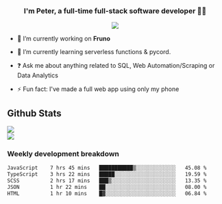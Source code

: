 
### <div align="center">I'm Peter, a full-time full-stack software developer 👨‍💻</div>  
<div align="center">
<a href="https://ko-fi.com/theofficialpeter" target="_blank" style="display: inline-block;">
                <img
                    src="https://img.shields.io/badge/Donate-Ko--fi-F16061.svg?style=flat-square&logo=ko-fi" 
                    align="center"
                />
            </a> 
</div>  

- 🔭 I’m currently working on **Fruno**  
  

- 🌱 I’m currently learning serverless functions & pycord.  
  

- ❓ Ask me about anything related to SQL, Web Automation/Scraping or Data Analytics  
  

- ⚡ Fun fact: I've made a full web app using only my phone  
  



## Github Stats  
![](https://github-readme-stats.vercel.app/api?username=TheOfficialPeter&theme=tokyonight&hide_border=true&include_all_commits=false&count_private=false)<br/>
![](https://github-readme-stats.vercel.app/api/top-langs/?username=TheOfficialPeter&theme=tokyonight&hide_border=true&include_all_commits=false&count_private=false&layout=compact)

<h3>Weekly development breakdown</h3>

<!--START_SECTION:waka-->

```txt
JavaScript    7 hrs 45 mins   ███████████▒░░░░░░░░░░░░░   45.08 %
TypeScript    3 hrs 22 mins   █████░░░░░░░░░░░░░░░░░░░░   19.59 %
SCSS          2 hrs 17 mins   ███▒░░░░░░░░░░░░░░░░░░░░░   13.35 %
JSON          1 hr 22 mins    ██░░░░░░░░░░░░░░░░░░░░░░░   08.00 %
HTML          1 hr 10 mins    █▓░░░░░░░░░░░░░░░░░░░░░░░   06.84 %
```

<!--END_SECTION:waka-->
